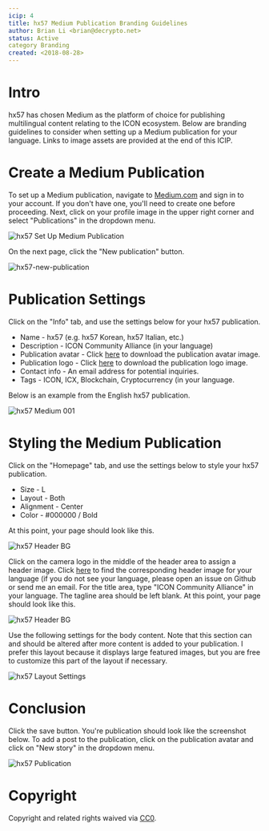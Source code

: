 ```yaml
---
icip: 4
title: hx57 Medium Publication Branding Guidelines
author: Brian Li <brian@decrypto.net>
status: Active
category Branding
created: <2018-08-28>
---
```


# Intro
hx57 has chosen Medium as the platform of choice for publishing multilingual content relating to the ICON ecosystem. Below are branding guidelines to consider when setting up a Medium publication for your language. Links to image assets are provided at the end of this ICIP.

# Create a Medium Publication
To set up a Medium publication, navigate to [Medium.com](https://medium.com) and sign in to your account. If you don't have one, you'll need to create one before proceeding. Next, click on your profile image in the upper right corner and select "Publications" in the dropdown menu.

![hx57 Set Up Medium Publication](https://imgur.com/N8NFEMR.png)

On the next page, click the "New publication" button.

![hx57-new-publication](https://imgur.com/SH0GoOk.png)

# Publication Settings
Click on the "Info" tab, and use the settings below for your hx57 publication.
* Name - hx57 <Language> (e.g. hx57 Korean, hx57 Italian, etc.)
* Description - ICON Community Alliance (in your language)
* Publication avatar - Click [here](https://imgur.com/7IShlN7.png) to download the publication avatar image.
* Publication logo - Click [here](https://imgur.com/nY8t9RS.png) to download the publication logo image.
* Contact info - An email address for potential inquiries.
* Tags - ICON, ICX, Blockchain, Cryptocurrency (in your language.

Below is an example from the English hx57 publication.

![hx57 Medium 001](https://i.imgur.com/EiAtf6c.png)

# Styling the Medium Publication
Click on the "Homepage" tab, and use the settings below to style your hx57 publication.
* Size - L
* Layout - Both
* Alignment - Center
* Color - #000000 / Bold

At this point, your page should look like this.

![hx57 Header BG](https://imgur.com/TWH6oPm.png)

Click on the camera logo in the middle of the header area to assign a header image. Click [here](ICIPs/ICIPS/icip-4/Assets) to find the corresponding header image for your language (if you do not see your language, please open an issue on Github or send me an email. For the title area, type "ICON Community Alliance" in your language. The tagline area should be left blank. At this point, your page should look like this.

![hx57 Header BG](https://imgur.com/wkI8hRa.png)

Use the following settings for the body content. Note that this section can and should be altered after more content is added to your publication. I prefer this layout because it displays large featured images, but you are free to customize this part of the layout if necessary.

![hx57 Layout Settings](https://imgur.com/GQJXUAJ.png)

# Conclusion

Click the save button. You're publication should look like the screenshot below. To add a post to the publication, click on the publication avatar and click on "New story" in the dropdown menu.

![hx57 Publication](https://imgur.com/oXnVmqj.png)

# Copyright
Copyright and related rights waived via [CC0](https://creativecommons.org/publicdomain/zero/1.0/).
